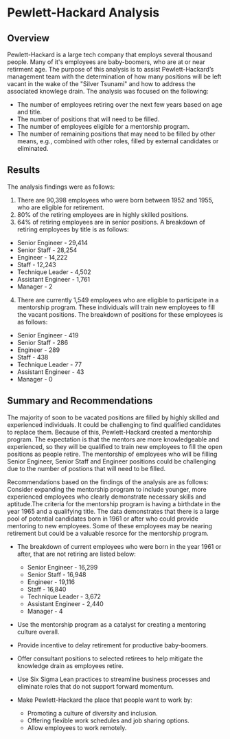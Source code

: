 # Pewlett-Hackard Analysis 
## Overview
Pewlett-Hackard is a large tech company that employs several thousand people. Many of it's employees are baby-boomers, who are at or near retirment age. The purpose of this analysis is to assist Pewlett-Hackard’s management team with the determination of how many positions will be left vacant in the wake of the "Silver Tsunami" and how to address the associated knowlege drain.
The analysis was focused on the following:
- The number of employees retiring over the next few years based on age and title.
- The number of positions that will need to be filled.
- The number of employees eligible for a mentorship program.
- The number of remaining positions that may need to be filled by other means, e.g., combined with other roles, filled by external candidates or eliminated.
## Results
The analysis findings were as follows:
1. There are 90,398 employees who were born between 1952 and 1955, who are eligible for retirement. 
2. 80% of the retiring employees are in highly skilled positions.
3. 64% of retiring employees are in senior positions. A breakdown of retiring employees by title is as follows:  
  - Senior Engineer - 29,414
  - Senior Staff - 28,254
  - Engineer - 14,222
  - Staff - 12,243
  - Technique Leader - 4,502
  - Assistant Engineer - 1,761
  - Manager - 2

4. There are currently 1,549 employees who are eligible to participate in a mentorship program. These individuals will train new employees to fill the vacant positions. The breakdown of positions for these employees is as follows:
  - Senior Engineer - 419
  - Senior Staff - 286
  - Engineer - 289
  - Staff - 438
  - Technique Leader - 77
  - Assistant Engineer - 43
  - Manager - 0

## Summary and Recommendations
The majority of soon to be vacated positions are filled by highly skilled and experienced individuals. It could be challenging to find qualified candidates to replace them. Because of this, Pewlett-Hackard created a mentorship program. The expectation is that the mentors are more knowledgeable and experienced, so they will be qualified to train new employees to fill the open positions as people retire. The mentorship of employees who will be filling Senior Engineer, Senior Staff and Engineer positions could be challenging due to the number of postions that will need to be filled. 

Recommendations based on the findings of the analysis are as follows:
Consider expanding the mentorship program to include younger, more experienced employees who clearly demonstrate necessary skills and aptitude.The criteria for the mentorship program is having a birthdate in the year 1965 and a qualifying title. The data demonstrates that there is a large pool of potential candidates born in 1961 or after who could provide mentoring to new employees. Some of these employees may be nearing retirement but could be a valuable resorce for the mentorship program.  
- The breakdown of current employees who were born in the year 1961 or after, that are not retiring are listed below:
  - Senior Engineer - 16,299
  - Senior Staff - 16,948
  - Engineer - 19,116
  - Staff - 16,840
  - Technique Leader - 3,672
  - Assistant Engineer - 2,440
  - Manager - 4
  
- Use the mentorship program as a catalyst for creating a mentoring culture overall.
- Provide incentive to delay retirement for productive baby-boomers.
- Offer consultant positions to selected retirees to help mitigate the knowledge drain as employees retire.
- Use Six Sigma Lean practices to streamline business processes and eliminate roles that do not support forward momentum.
- Make Pewlett-Hackard the place that people want to work by:
  - Promoting a culture of diversity and inclusion.
  - Offering flexible work schedules and job sharing options. 
  - Allow employees to work remotely.
